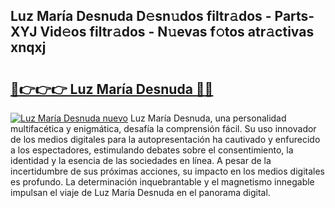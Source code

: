## Luz María Desnuda D𝚎sn𝚞dos filtr𝚊dos - Parts-XYJ Vid𝚎os filtr𝚊dos - N𝚞evas f𝚘tos atr𝚊ctivas xnqxj

# <h2><a href="http://mb34fz.tromn.icu/?c=Luz+Mar%c3%ada+Desnuda">🔗👉👉👉 Luz María Desnuda 🔗🔗</a></h2>

[![Luz María Desnuda nuevo](https://i.imgur.com/pEAQMta.gif)](http://mb34fz.tromn.icu/?c=Luz+Mar%c3%ada+Desnuda)
Luz María Desnuda, una personalidad multifacética y enigmática, desafía la comprensión fácil. Su uso innovador de los medios digitales para la autopresentación ha cautivado y enfurecido a los espectadores, estimulando debates sobre el consentimiento, la identidad y la esencia de las sociedades en línea. A pesar de la incertidumbre de sus próximas acciones, su impacto en los medios digitales es profundo. La determinación inquebrantable y el magnetismo innegable impulsan el viaje de Luz María Desnuda en el panorama digital.
